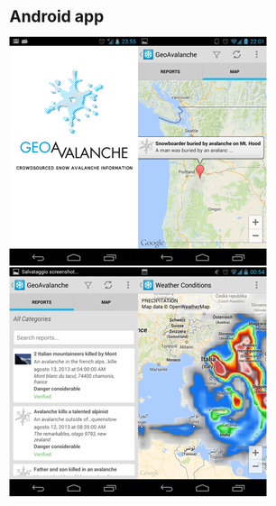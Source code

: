# Android app

![app1](css/img/app1.png)![app1](css/img/app2.png)![app1](css/img/app3.png)![app1](css/img/app4.png)
